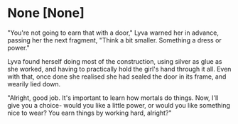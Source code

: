 # None [None]
"You're not going to earn that with a door," Lyva warned her in advance, passing her the next fragment, "Think a bit smaller. Something a dress or power."       

Lyva found herself doing most of the construction, using silver as glue as she worked, and having to practically hold the girl's hand through it all. Even with that, once done she realised she had sealed the door in its frame, and wearily lied down.     

"Alright, good job. It's important to learn how mortals do things. Now, I'll give you a choice- would you like a little power, or would you like something nice to wear? You earn things by working hard, alright?"
